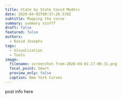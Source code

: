 ```yaml
---
title: State by State Covid Models
date: 2020-04-02T00:57:26.570Z
subtitle: Mapping the curve
summary: summary stufff
draft: false
featured: false
authors:
  - David Josephs
tags:
  - Visualization
  - Tools
image:
  filename: screenshot-from-2020-04-01-17-06-31.png
  focal_point: Smart
  preview_only: false
  caption: New York Curves
---
```

post info here
